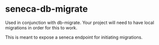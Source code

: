 # seneca-db-migrate
Used in conjunction with db-migrate. Your project will need to have local migrations in order for this to work.

This is meant to expose a seneca endpoint for initiating migrations.
